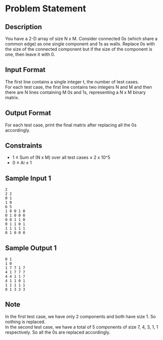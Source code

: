
# Problem Statement

## Description
You have a 2-D array of size N x M. Consider connected 0s (which share a common edge) as one single component and 1s as walls. Replace 0s with the size of the connected component but if the size of the component is one, then leave it with 0.

## Input Format
The first line contains a single integer t, the number of test cases.  
For each test case, the first line contains two integers N and M and then there are N lines containing M 0s and 1s, representing a N x M binary matrix.

## Output Format
For each test case, print the final matrix after replacing all the 0s accordingly.

## Constraints
- 1 ≤ Sum of (N x M) over all test cases ≤ 2 x 10^5  
- 0 ≤ Ai ≤ 1

## Sample Input 1
```
2
2 2
0 1
1 0
6 5
1 0 0 1 0
0 1 0 0 0
0 0 1 1 0
0 1 1 0 1
1 1 1 1 1
0 1 0 0 0
```

## Sample Output 1
```
0 1 
1 0 
1 7 7 1 7
4 1 7 7 7
4 4 1 1 7
4 1 1 0 1
1 1 1 1 1
0 1 3 3 3
```

## Note
In the first test case, we have only 2 components and both have size 1. So nothing is replaced.  
In the second test case, we have a total of 5 components of size 7, 4, 3, 1, 1 respectively. So all the 0s are replaced accordingly.
